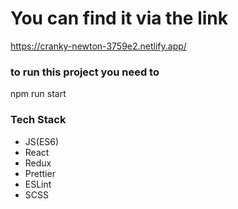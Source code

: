 # You can find it via the link

https://cranky-newton-3759e2.netlify.app/

### to run this project you need to

npm run start

### Tech Stack

- JS(ES6)
- React
- Redux
- Prettier
- ESLint
- SCSS
